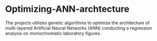 # Optimizing-ANN-archtecture
The projects utilizes genetic algorithms to optimize the architecture of multi-layered Artificial Neural Networks (ANN) conducting a regression analysis on monochromatic laboratory figures.
